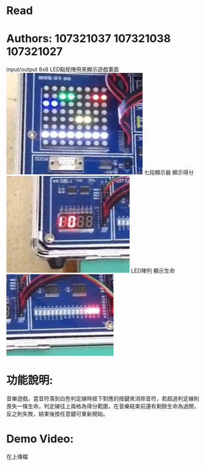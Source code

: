 # Read
# Authors: 107321037 107321038 107321027
 input/output
  8x8 LED點矩陣用來顯示遊戲畫面
  ![image](https://github.com/chien119/Read/blob/master/S__8093701.jpg)
  七段顯示器 顯示得分
  ![image](https://github.com/chien119/Read/blob/master/S__8093700.jpg)
  LED陣列 顯示生命
  ![image](https://github.com/chien119/Read/blob/master/S__8093698.jpg)
# 功能說明:
  音樂遊戲，當音符落到白色判定線時按下對應的按鍵來消除音符，若超過判定線則喪失一條生命，判定線往上兩格為得分範圍，在音樂結束前還有剩餘生命為過關，反之則失敗，結束後按任意鍵可重新開始。
  
# Demo Video:
 在上傳檔
